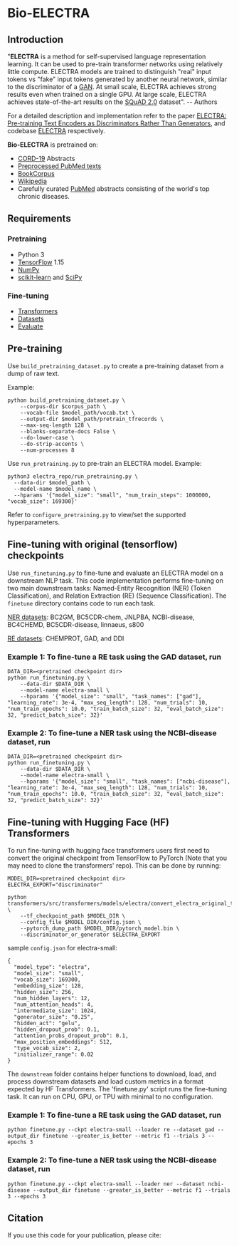 # Bio-ELECTRA

## Introduction

"**ELECTRA** is a method for self-supervised language representation learning. It can be used to pre-train transformer networks using relatively little compute. ELECTRA models are trained to distinguish "real" input tokens vs "fake" input tokens generated by another neural network, similar to the discriminator of a [GAN](https://arxiv.org/pdf/1406.2661.pdf). At small scale, ELECTRA achieves strong results even when trained on a single GPU. At large scale, ELECTRA achieves state-of-the-art results on the [SQuAD 2.0](https://rajpurkar.github.io/SQuAD-explorer/) dataset". -- Authors

For a detailed description and implementation refer to the paper [ELECTRA: Pre-training Text Encoders as Discriminators Rather Than Generators](https://openreview.net/pdf?id=r1xMH1BtvB), and codebase [ELECTRA](https://github.com/google-research/electra) respectively.

**Bio-ELECTRA** is pretrained on:
* [CORD-19](https://allenai.org/data/cord-19) Abstracts
* [Preprocessed PubMed texts](https://github.com/ncbi-nlp/BlueBERT/blob/master/README.md#pubmed) 
* [BookCorpus](https://huggingface.co/datasets/bookcorpus)
* [Wikipedia](https://huggingface.co/datasets/wikipedia)
* Carefully curated [PubMed](https://pubmed.ncbi.nlm.nih.gov/) abstracts consisting of the world's top chronic diseases. 

## Requirements
### Pretraining
* Python 3
* [TensorFlow](https://www.tensorflow.org/) 1.15 
* [NumPy](https://numpy.org/)
* [scikit-learn](https://scikit-learn.org/stable/) and [SciPy](https://www.scipy.org/)
### Fine-tuning
* [Transformers](https://github.com/huggingface/transformers)
* [Datasets](https://github.com/huggingface/datasets)
* [Evaluate](https://github.com/huggingface/evaluate)

## Pre-training
Use `build_pretraining_dataset.py` to create a pre-training dataset from a dump of raw text.

Example:
```
python build_pretraining_dataset.py \
    --corpus-dir $corpus_path \
    --vocab-file $model_path/vocab.txt \
    --output-dir $model_path/pretrain_tfrecords \
    --max-seq-length 128 \
    --blanks-separate-docs False \
    --do-lower-case \
    --do-strip-accents \
    --num-processes 8
```

Use `run_pretraining.py` to pre-train an ELECTRA model. 
Example:
```
python3 electra_repo/run_pretraining.py \
  --data-dir $model_path \
  --model-name $model_name \
  --hparams '{"model_size": "small", "num_train_steps": 1000000, "vocab_size": 169300}'
```
Refer to `configure_pretraining.py` to view/set the supported hyperparameters.


## Fine-tuning with original (tensorflow) checkpoints

Use `run_finetuning.py` to fine-tune and evaluate an ELECTRA model on a downstream NLP task.
This code implementation performs fine-tuning on two main downstream tasks: Named-Entity Recognition (NER) (Token Classification), and Relation Extraction (RE) (Sequence Classification). 
The `finetune` directory contains code to run each task.

[NER datasets](http://nlp.dmis.korea.edu/projects/biobert-2020-checkpoints/datasets.tar.gz): BC2GM, BC5CDR-chem, JNLPBA, NCBI-disease, BC4CHEMD, BC5CDR-disease, linnaeus, s800

[RE datasets](https://microsoft.github.io/BLURB/models.html): CHEMPROT, GAD, and DDI

### Example 1: To fine-tune a RE task using the GAD dataset, run
```
DATA_DIR=<pretrained checkpoint dir>
python run_finetuning.py \
    --data-dir $DATA_DIR \
    --model-name electra-small \
    --hparams '{"model_size": "small", "task_names": ["gad"], "learning_rate": 3e-4, "max_seq_length": 128, "num_trials": 10, "num_train_epochs": 10.0, "train_batch_size": 32, "eval_batch_size": 32, "predict_batch_size": 32}'
```

### Example 2: To fine-tune a NER task using the NCBI-disease dataset, run
```
DATA_DIR=<pretrained checkpoint dir>
python run_finetuning.py \
    --data-dir $DATA_DIR \
    --model-name electra-small \
    --hparams '{"model_size": "small", "task_names": ["ncbi-disease"], "learning_rate": 3e-4, "max_seq_length": 128, "num_trials": 10, "num_train_epochs": 10.0, "train_batch_size": 32, "eval_batch_size": 32, "predict_batch_size": 32}'
```

## Fine-tuning with Hugging Face (HF) Transformers
To run fine-tuning with hugging face transformers users first need to convert the original checkpoint from TensorFlow to PyTorch (Note that you may need to clone the transformers' repo). This can be done by running:
```
MODEL_DIR=<pretrained checkpoint dir>
ELECTRA_EXPORT="discriminator"

python transformers/src/transformers/models/electra/convert_electra_original_tf_checkpoint_to_pytorch.py \
    --tf_checkpoint_path $MODEL_DIR \
    --config_file $MODEL_DIR/config.json \
    --pytorch_dump_path $MODEL_DIR/pytorch_model.bin \
    --discriminator_or_generator $ELECTRA_EXPORT
```
sample `config.json` for electra-small:
```
{
  "model_type": "electra",
  "model_size": "small",
  "vocab_size": 169300,
  "embedding_size": 128,
  "hidden_size": 256,
  "num_hidden_layers": 12,
  "num_attention_heads": 4,
  "intermediate_size": 1024,
  "generator_size": "0.25",
  "hidden_act": "gelu",
  "hidden_dropout_prob": 0.1,
  "attention_probs_dropout_prob": 0.1,
  "max_position_embeddings": 512,
  "type_vocab_size": 2,
  "initializer_range": 0.02
}
```

The `downstream` folder contains helper functions to download, load, and process downstream datasets and load custom metrics in a format expected by HF Transformers.
The 'finetune.py' script runs the fine-tuning task. It can run on CPU, GPU, or TPU with minimal to no configuration.

###  Example 1: To fine-tune a RE task using the GAD dataset, run
```
python finetune.py --ckpt electra-small --loader re --dataset gad --output_dir finetune --greater_is_better --metric f1 --trials 3 --epochs 3
```
### Example 2: To fine-tune a NER task using the NCBI-disease dataset, run
```
python finetune.py --ckpt electra-small --loader ner --dataset ncbi-disease --output_dir finetune --greater_is_better --metric f1 --trials 3 --epochs 3
```

## Citation
If you use this code for your publication, please cite:


